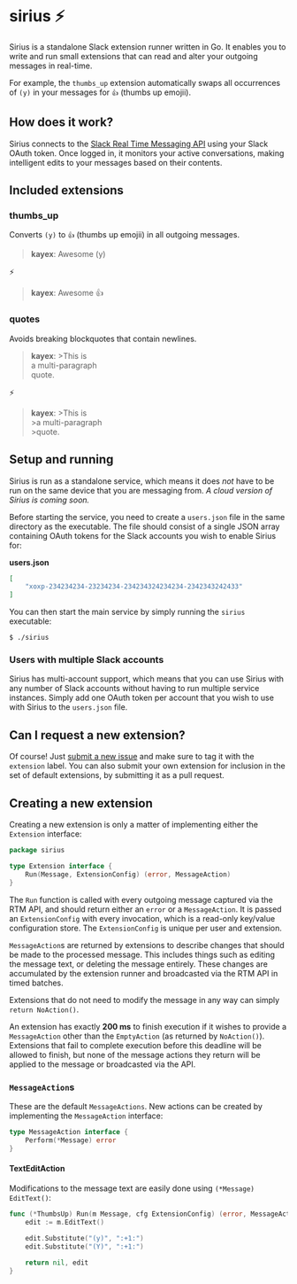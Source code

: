 # sirius ⚡
Sirius is a standalone Slack extension runner written in Go. It enables you to write and run small extensions that can read and alter your outgoing messages in real-time.

For example, the `thumbs_up` extension automatically swaps all occurrences of `(y)` in your messages for `👍` (thumbs up emojii).

## How does it work?
Sirius connects to the [Slack Real Time Messaging API](https://api.slack.com/rtm) using your Slack OAuth token. Once logged in, it monitors your active conversations, making intelligent edits to your messages based on their contents.

## Included extensions

### thumbs_up
Converts `(y)` to `👍` (thumbs up emojii) in all outgoing messages.

>**kayex**: Awesome (y)

⚡

>**kayex**: Awesome 👍

### quotes
Avoids breaking blockquotes that contain newlines.

>**kayex**: >This is  
           a multi-paragraph  
	   quote.

⚡

>**kayex**: >This is  
           >a multi-paragraph  
	   >quote.


## Setup and running
Sirius is run as a standalone service, which means it does *not* have to be run on the same device that you are messaging from. *A cloud version of Sirius is coming soon.*

Before starting the service, you need to create a `users.json` file in the same directory as the executable. The file should consist of a single JSON array containing OAuth tokens for the Slack accounts you wish to enable Sirius for:

**users.json**
```json
[
	"xoxp-234234234-23234234-234234324234234-2342343242433"
]
```

You can then start the main service by simply running the `sirius` executable:
```
$ ./sirius
```

### Users with multiple Slack accounts
Sirius has multi-account support, which means that you can use Sirius with any number of Slack accounts without having to run multiple service instances. Simply add one OAuth token per account that you wish to use with Sirius to the `users.json` file.

## Can I request a new extension?
Of course! Just [submit a new issue](https://github.com/kayex/sirius/issues/new) and make sure to tag it with the `extension` label. You can also submit your own extension for inclusion in the set of default extensions, by submitting it as a pull request.

## Creating a new extension
Creating a new extension is only a matter of implementing either the `Extension` interface:
```go
package sirius

type Extension interface {
	Run(Message, ExtensionConfig) (error, MessageAction)
}
```

The `Run` function is called with every outgoing message captured via the RTM API, and should return either an `error` or a `MessageAction`. It is passed an `ExtensionConfig` with every invocation, which is a read-only key/value configuration store. The `ExtensionConfig` is unique per user and extension.

`MessageAction`s are returned by extensions to describe changes that should be made to the processed message. This includes things such as editing the message text, or deleting the message entirely. These changes are accumulated by the extension runner and broadcasted via the RTM API in timed batches.

Extensions that do not need to modify the message in any way can simply `return NoAction()`.

An extension has exactly **200 ms** to finish execution if it wishes to provide a `MessageAction` other than the `EmptyAction` (as returned by `NoAction()`). Extensions that fail to complete execution before this deadline will be allowed to finish, but none of the message actions they return will be applied to the message or broadcasted via the API.

### `MessageAction`s
These are the default `MessageActions`. New actions can be created by implementing the `MessageAction` interface:
```go
type MessageAction interface {
	Perform(*Message) error
}
```

#### TextEditAction
Modifications to the message text are easily done using `(*Message) EditText()`:
```go
func (*ThumbsUp) Run(m Message, cfg ExtensionConfig) (error, MessageAction) {
	edit := m.EditText()
	
	edit.Substitute("(y)", ":+1:")
	edit.Substitute("(Y)", ":+1:")

	return nil, edit
}
```
